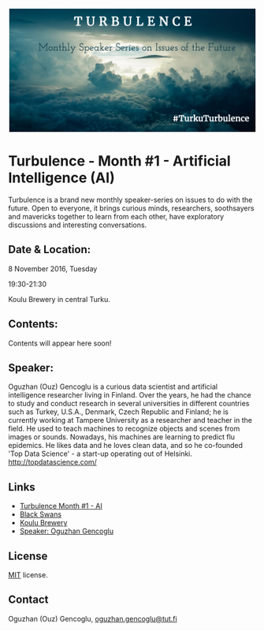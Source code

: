 <p align="center">
<img src="https://github.com/ogencoglu/TurkuTurbulence/blob/master/images/banner.png" height="250" ></a>
</p>

Turbulence - Month #1 - Artificial Intelligence (AI)
=====

Turbulence is a brand new monthly speaker-series on issues to do with the future. Open to everyone, it brings curious minds, researchers, soothsayers and mavericks together to learn from each other, have exploratory discussions and interesting conversations.

Date & Location:
-------

8 November 2016, Tuesday

19:30-21:30

Koulu Brewery in central Turku.


Contents:
-------

Contents will appear here soon!

Speaker:
-------

Oguzhan (Ouz) Gencoglu is a curious data scientist and artificial intelligence researcher living in Finland. Over the years, he had the chance to study and conduct research in several universities in different countries such as Turkey, U.S.A., Denmark, Czech Republic and Finland; he is currently working at Tampere University as a researcher and teacher in the field. He used to teach machines to recognize objects and scenes from images or sounds. Nowadays, his machines are learning to predict flu epidemics. He likes data and he loves clean data, and so he co-founded 'Top Data Science' - a start-up operating out of Helsinki.
http://topdatascience.com/

Links
-------

* [Turbulence Month #1 - AI](https://www.facebook.com/events/1618558308443347/)
* [Black Swans](https://www.facebook.com/blackswansfsst/)
* [Koulu Brewery](https://www.facebook.com/panimoravintolakoulu/)
* [Speaker: Oguzhan Gencoglu](https://fi.linkedin.com/in/ogencoglu)


License
-------
[MIT](https://github.com/ogencoglu/TurkuTurbulence/blob/master/license.txt) license.


Contact
---------------
Oguzhan (Ouz) Gencoglu, oguzhan.gencoglu@tut.fi